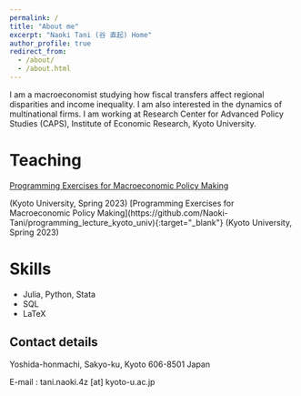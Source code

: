 ```yaml
---
permalink: /
title: "About me"
excerpt: "Naoki Tani (谷 直起) Home"
author_profile: true
redirect_from: 
  - /about/
  - /about.html
---
```


I am a macroeconomist studying how fiscal transfers affect regional disparities and income inequality. I am also interested in the dynamics of multinational firms. I am working at Research Center for Advanced Policy Studies (CAPS), Institute of Economic Research, Kyoto University.

Teaching
=====
<p><a href="https://github.com/Naoki-Tani/programming_lecture_kyoto_univ" target="_blank">Programming Exercises for Macroeconomic Policy Making</a></p> (Kyoto University, Spring 2023)
[Programming Exercises for Macroeconomic Policy Making](https://github.com/Naoki-Tani/programming_lecture_kyoto_univ){:target="_blank"} (Kyoto University, Spring 2023)


Skills
======

  - Julia, Python, Stata
  - SQL
  - LaTeX

## Contact details

Yoshida-honmachi, Sakyo-ku, Kyoto
606-8501 Japan

E-mail : tani.naoki.4z [at] kyoto-u.ac.jp
